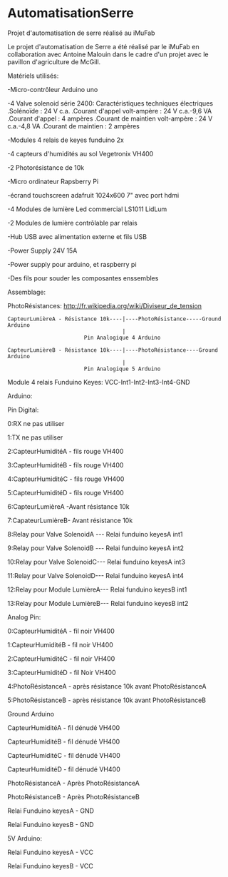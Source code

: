 # AutomatisationSerre
Projet d'automatisation de serre réalisé au iMuFab

Le projet d'automatisation de Serre a été réalisé par le iMuFab en collaboration avec Antoine Malouin dans le cadre d'un projet avec le pavillon d'agriculture de McGill.

Matériels utilisés:

-Micro-contrôleur Arduino uno

-4 Valve solenoid série 2400:
Caractéristiques techniques électriques
.Solénoïde : 24 V c.a.
.Courant d'appel volt-ampère : 24 V c.a.-9,6 VA
.Courant d'appel : 4 ampères
.Courant de maintien volt-ampère : 24 V c.a.-4,8 VA
.Courant de maintien : 2 ampères

-Modules 4 relais de keyes funduino 2x

-4 capteurs d'humidités au sol Vegetronix VH400

-2 Photorésistance de 10k

-Micro ordinateur Rapsberry Pi

-écrand touchscreen adafruit 1024x600 7" avec port hdmi

-4 Modules de lumière Led commercial LS1011 LidLum

-2 Modules de lumière contrôlable par relais

-Hub USB avec alimentation externe et fils USB

-Power Supply 24V 15A

-Power supply pour arduino, et raspberry pi

-Des fils pour souder les composantes enssembles

Assemblage:

PhotoRésistances:
http://fr.wikipedia.org/wiki/Diviseur_de_tension

    CapteurLumièreA - Résistance 10k----|----PhotoRésistance-----Ground Arduino
                                        |
                            Pin Analogique 4 Arduino
                            
    CapteurLumièreB - Résistance 10k----|----PhotoRésistance----Ground Arduino
                                        |
                            Pin Analogique 5 Arduino

Module 4 relais Funduino Keyes:
VCC-Int1-Int2-Int3-Int4-GND

Arduino:

Pin Digital:

0:RX ne pas utiliser

1:TX ne pas utiliser

2:CapteurHumiditéA - fils rouge VH400 

3:CapteurHumiditéB - fils rouge VH400

4:CapteurHumiditéC - fils rouge VH400

5:CapteurHumiditéD - fils rouge VH400

6:CapteurLumièreA -Avant résistance 10k

7:CapateurLumièreB- Avant résistance 10k

8:Relay pour Valve SolenoidA --- Relai funduino keyesA int1

9:Relay pour Valve SolenoidB --- Relai funduino keyesA int2 

10:Relay pour Valve SolenoidC--- Relai funduino keyesA int3

11:Relay pour Valve SolenoidD--- Relai funduino keyesA int4

12:Relay pour Module LumièreA--- Relai funduino keyesB int1 

13:Relay pour Module LumièreB--- Relai funduino keyesB int2


Analog Pin:

0:CapteurHumiditéA - fil noir VH400

1:CapteurHumiditéB - fil noir VH400

2:CapteurHumiditéC - fil noir VH400

3:CapteurHumiditéD - fil Noir VH400

4:PhotoRésistanceA - après résistance 10k avant PhotoRésistanceA

5:PhotoRésistanceB - après résistance 10k avant PhotoRésistanceB 


Ground Arduino

CapteurHumiditéA - fil dénudé VH400

CapteurHumiditéB - fil dénudé VH400

CapteurHumiditéC - fil dénudé VH400

CapteurHumiditéD - fil dénudé VH400

PhotoRésistanceA - Après PhotoRésistanceA

PhotoRésistanceB - Après PhotoRésistanceB

Relai Funduino keyesA - GND

Relai Funduino keyesB - GND


5V Arduino:

Relai Funduino keyesA - VCC

Relai Funduino keyesB - VCC
